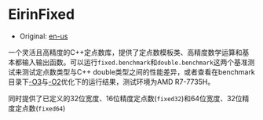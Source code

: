 # EirinFixed

- Original: [en-us](README.md)

一个灵活且高精度的C++定点数库，提供了定点数模板类、高精度数学运算和基本都输入输出函数。可以运行```fixed.benchmark```和```double.benchmark```这两个基准测试来测试定点数类型与C++ double类型之间的性能差异，或者查看在benchmark目录下[-O3](benchmark/fixed_benchmark_O3.txt)与[-O2](benchmark/fixed_benchmark_O2.txt)优化下的运行结果，测试环境为AMD R7-7735H。

同时提供了已定义的32位宽度、16位精度定点数(```fixed32```)和64位宽度、32位精度定点数(```fixed64```)

